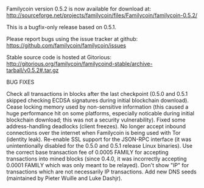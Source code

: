 Familycoin version 0.5.2 is now available for download at:
http://sourceforge.net/projects/familycoin/files/Familycoin/familycoin-0.5.2/

This is a bugfix-only release based on 0.5.1.

Please report bugs using the issue tracker at github:
https://github.com/familycoin/familycoin/issues

Stable source code is hosted at Gitorious:
http://gitorious.org/familycoin/familycoind-stable/archive-tarball/v0.5.2#.tar.gz

BUG FIXES

Check all transactions in blocks after the last checkpoint (0.5.0 and 0.5.1 skipped checking ECDSA signatures during initial blockchain download).
Cease locking memory used by non-sensitive information (this caused a huge performance hit on some platforms, especially noticable during initial blockchain download; this was
not a security vulnerability).
Fixed some address-handling deadlocks (client freezes).
No longer accept inbound connections over the internet when Familycoin is being used with Tor (identity leak).
Re-enable SSL support for the JSON-RPC interface (it was unintentionally disabled for the 0.5.0 and 0.5.1 release Linux binaries).
Use the correct base transaction fee of 0.0005 FAMILY for accepting transactions into mined blocks (since 0.4.0, it was incorrectly accepting 0.0001 FAMILY which was only meant to be relayed).
Don't show "IP" for transactions which are not necessarily IP transactions.
Add new DNS seeds (maintained by Pieter Wuille and Luke Dashjr).
